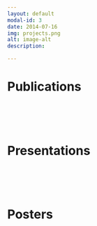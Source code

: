 ```yaml
---
layout: default
modal-id: 3
date: 2014-07-16
img: projects.png
alt: image-alt
description: 

---
```


<h1>Publications<h1> <br>

<h1>Presentations<h1> <br>

<h1>Posters<h1> <br>
